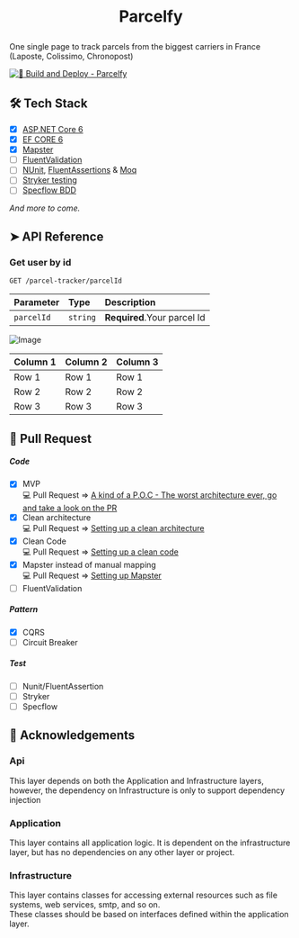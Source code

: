 # <p align="center">Parcelfy</p>
  
One single page to track parcels from the biggest carriers in France (Laposte, Colissimo, Chronopost)

[![🚀 Build and Deploy - Parcelfy](https://github.com/TheoImadLadal/parcelfy/actions/workflows/main_parcelfy.yml/badge.svg?branch=main)](https://github.com/TheoImadLadal/parcelfy/actions/workflows/main_parcelfy.yml)
    
        
## 🛠️ Tech Stack
* [x] [ASP.NET Core 6](https://docs.microsoft.com/en-us/aspnet/core/introduction-to-aspnet-core)
* [x] [EF CORE 6](https://learn.microsoft.com/fr-fr/ef/core/what-is-new/ef-core-6.0/whatsnew)
* [x] [Mapster](https://github.com/MapsterMapper/Mapster)
* [ ] [FluentValidation](https://fluentvalidation.net/)
* [ ] [NUnit](https://nunit.org/), [FluentAssertions](https://fluentassertions.com/) & [Moq](https://github.com/moq)
* [ ] [Stryker testing](https://stryker-mutator.io/)
* [ ] [Specflow BDD](https://specflow.org/)
 
*And more to come.*    
     

## ➤ API Reference 

### Get user by id
```http
GET /parcel-tracker/parcelId
```

| Parameter | Type     | Description                       |
| :-------- | :------- | :-------------------------------- |
| `parcelId` | `string` | **Required**.Your parcel Id |


![Image](https://i.imgur.com/0Z0Z0Z0.png)
        

        
| Column 1 | Column 2 | Column 3 |
| -------- | -------- | -------- |
| Row 1    | Row 1    | Row 1    |
| Row 2    | Row 2    | Row 2    |
| Row 3    | Row 3    | Row 3    |
        



## 🧐 Pull Request
##### Code
- [X] MVP <br/>
💻 Pull Request => [A kind of a P.O.C - The worst architecture ever, go and take a look on the PR](https://github.com/TheoImadLadal/parcelfy/pull/3/files)
- [X] Clean architecture <br/> 
💻 Pull Request => [Setting up a clean architecture](https://github.com/TheoImadLadal/parcelfy/pull/5/files)
- [X] Clean Code <br/>
💻 Pull Request => [Setting up a clean code](https://github.com/TheoImadLadal/parcelfy/pull/8/files)
- [X] Mapster instead of manual mapping <br/>
💻 Pull Request => [Setting up Mapster](https://github.com/TheoImadLadal/parcelfy/pull/9/files)
- [ ] FluentValidation

##### Pattern 
- [X] CQRS
- [ ] Circuit Breaker

##### Test
- [ ] Nunit/FluentAssertion
- [ ] Stryker
- [ ] Specflow        
        
## 🙇 Acknowledgements      

### Api
This layer depends on both the Application and Infrastructure layers, however, the dependency on Infrastructure is only to support dependency injection

### Application
This layer contains all application logic. It is dependent on the infrastructure layer, but has no dependencies on any other layer or project.

### Infrastructure
This layer contains classes for accessing external resources such as file systems, web services, smtp, and so on. <br/>
These classes should be based on interfaces defined within the application layer.
        

        

